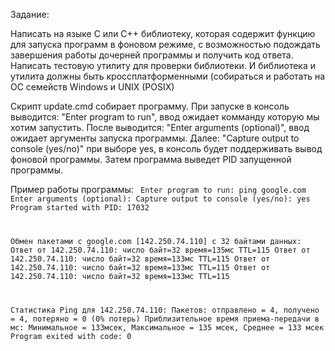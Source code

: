 Задание:
 	
Написать на языке C или C++ библиотеку, которая содержит функцию для запуска программ в фоновом режиме, с возможностью подождать завершения работы дочерней программы и получить код ответа. 
Написать тестовую утилиту для проверки библиотеки.
И библиотека и утилита должны быть кроссплатформенными (собираться и работать на ОС семейств Windows и UNIX (POSIX)

Скрипт update.cmd собирает программу.
При запуске в консоль выводится: "Enter program to run", ввод ожидает комманду которую мы хотим запустить.
После выводится: "Enter arguments (optional)", ввод ожидает аргументы запуска программы.
Далее: "Capture output to console (yes/no)" при выборе yes, в консоль будет поддерживать вывод фоновой программы.
Затем программа выведет PID запущенной программы.

Пример работы программы:
<code>
Enter program to run: ping google.com
Enter arguments (optional):
Capture output to console (yes/no): yes
Program started with PID: 17032

Обмен пакетами с google.com [142.250.74.110] с 32 байтами данных:
Ответ от 142.250.74.110: число байт=32 время=135мс TTL=115
Ответ от 142.250.74.110: число байт=32 время=133мс TTL=115
Ответ от 142.250.74.110: число байт=32 время=133мс TTL=115
Ответ от 142.250.74.110: число байт=32 время=133мс TTL=115

Статистика Ping для 142.250.74.110:
    Пакетов: отправлено = 4, получено = 4, потеряно = 0
    (0% потерь)
Приблизительное время приема-передачи в мс:
    Минимальное = 133мсек, Максимальное = 135 мсек, Среднее = 133 мсек
Program exited with code: 0
</code>
